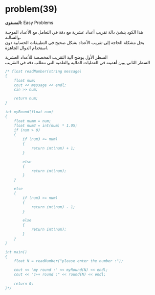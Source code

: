 # problem(39)

**المستوى:** Easy Problems

هذا الكود ينشئ دالة تقريب أعداد عشرية مع دقة في التعامل مع الأعداد الموجبة والسالبة.  
يحل مشكلة الحاجة إلى تقريب الأعداد بشكل صحيح في التطبيقات الحسابية دون استخدام الدوال الجاهزة.  

السطر الأول يوضح آلية التقريب المخصصة للأعداد العشرية  
السطر الثاني يبين أهميته في العمليات المالية والعلمية التي تتطلب دقة في التقريب

```cpp
/* float readNumber(string message)
{
	float num;
	cout << message << endl;
	cin >> num;

	return num;
}

int myRound(float num)
{
	float numm = num;
	float num3 = int(num) * 1.05;
	if (num > 0)
	{
		if (num3 <= num)
		{
			return int(num) + 1;
		}

		else
		{
			return int(num);
		}
	}

	else
	{
		if (num3 >= num)
		{
			return int(num) - 1;
		}

		else
		{
			return int(num);
		}
	}
}

int main()
{
	float N = readNumber("please enter the number :");

	cout << "my round :" << myRound(N) << endl;
	cout << "c++ round :" << round(N) << endl;
	
	return 0;
}*/
```